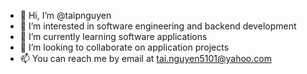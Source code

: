 - 👋 Hi, I’m @taipnguyen
- 👀 I’m interested in software engineering and backend development
- 🌱 I’m currently learning software applications
- 💞️ I’m looking to collaborate on application projects 
- 📫 You can reach me by email at <a href="mailto:tai.nguyen5101@yahoo.com">tai.nguyen5101@yahoo.com</a>

